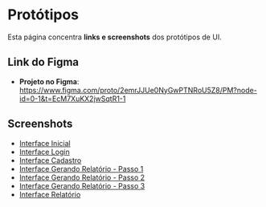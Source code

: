 # Protótipos
Esta página concentra **links e screenshots** dos protótipos de UI.

## Link do Figma
- **Projeto no Figma**: https://www.figma.com/proto/2emrJJUe0NyGwPTNRoU5Z8/PM?node-id=0-1&t=EcM7XuKX2jwSqtR1-1

## Screenshots
- [Interface Inicial](./export/prototipo/folha-certa-pagina-inicial.png)
- [Interface Login](./export/prototipo/folha-certa-login.png)
- [Interface Cadastro](./export/prototipo/folha-certa-cadastro.png)
- [Interface Gerando Relatório - Passo 1](./export/prototipo/folha-certa-dados-iniciais.png)
- [Interface Gerando Relatório - Passo 2](./export/prototipo/folha-certa-adicionais.png)
- [Interface Gerando Relatório - Passo 3](./export/prototipo/folha-certa-beneficios-e-deducoes.png)
- [Interface Relatório](./export/prototipo/folha-certa-relatorio.png)